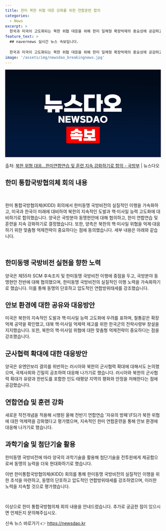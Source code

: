 ```yaml
---
title: 한미 북한 위협 대응 강화를 위한 연합훈련 합의
categories:
  - News
excerpt: >
  한국과 미국이 고도화되는 북한 위협 대응을 위해 한미 일체형 확장억제의 중요성에 공감하고, 한미연합연습 및 …
feature_text: >
  ## navernews 실시간 뉴스 속보입니다.

  한국과 미국이 고도화되는 북한 위협 대응을 위해 한미 일체형 확장억제의 중요성에 공감하고, 한미연합연습 및 …
image: '/assets/img/newsdao_breakingnews.jpg'
---
```


![뉴스다오 속보](/assets/img/newsdao_breakingnews.jpg)

<p>출처: <a href="https://newsdao.kr/3585" rel="dofollow">북한 위협 대응…한미연합연습 및 훈련 지속 강화하기로 합의 - 국방부</a> | 뉴스다오</p>

<h2 data-ke-size="size26">한미 통합국방협의체 회의 내용</h2>
<p data-ke-size="size16">&nbsp;</p>
한미 통합국방협의체(KIDD) 회의에서 한미동맹 국방비전의 실질적인 이행을 가속화하고, 미국과 한국이 미래에 대비하여 북한의 지속적인 도발과 핵·미사일 능력 고도화에 대비하기로 합의했습니다. 양국은 국방분야 동맹현안에 대해 협의하고, 한미 연합연습 및 훈련을 지속 강화하기로 결정했습니다. 또한, 양측은 북한의 핵·미사일 위협을 억제·대응하기 위한 맞춤형 억제전략이 중요하다는 점에 동의했습니다. 세부 내용은 아래와 같습니다.
<p data-ke-size="size16">&nbsp;</p>

<h2 data-ke-size="size24">한미동맹 국방비전 실현을 향한 노력</h2>
양국은 제55차 SCM 후속조치 및 한미동맹 국방비전 이행에 중점을 두고, 국방분야 동맹현안 전반에 대해 협의했으며, 한미동맹 국방비전의 실질적인 이행 노력을 가속화하기로 했습니다. 이를 통해 동맹의 단호하고 압도적인 연합방위태세를 강조했습니다.

<h2 data-ke-size="size24">안보 환경에 대한 공유와 대응방안</h2>
미국은 북한의 지속적인 도발과 핵·미사일 능력 고도화에 우려를 표하며, 철통같은 확장억제 공약을 확인했고, 대북 핵·미사일 억제력 제고를 위한 한국군의 전략사령부 창설을 지지했습니다. 또한, 북한의 핵·미사일 위협에 대한 맞춤형 억제전략이 중요하다는 점을 강조했습니다.

<h2 data-ke-size="size24">군사협력 확대에 대한 대응방안</h2>
양국은 유엔안보리 결의를 위반하는 러시아와 북한의 군사협력 확대에 대해서도 논의했으며, 국제사회와 긴밀히 공조하여 대응해 나가기로 했습니다. 러시아와 북한의 군사협력 확대가 유량과 한반도를 포함한 인도·태평양 지역의 평화와 안정을 저해한다는 점에 공감했습니다.

<h2 data-ke-size="size24">연합연습 및 훈련 강화</h2>
새로운 작전개념을 적용해 시행된 올해 전반기 연합연습 '자유의 방패'(FS)가 북한 위협에 대한 억제력을 강화했다고 평가했으며, 지속적인 한미 연합훈련을 통해 안보 환경에 대응해 나가기로 했습니다.

<h2 data-ke-size="size24">과학기술 및 첨단기술 활용</h2>
한미동맹 국방비전에 따라 양국의 과학기술을 활용해 첨단기술을 전투원에게 제공함으로써 동맹의 능력을 더욱 현대화하기로 했습니다.

이번 한미통합국방협의체(KIDD) 회의를 통해 한미동맹 국방비전의 실질적인 이행을 위한 초석을 마련하고, 동맹의 단호하고 압도적인 연합방위태세를 강조하였으며, 이러한 노력을 지속할 것으로 평가했습니다.

<p data-ke-size="size16">&nbsp;</p>

이상으로 한미 통합국방협의체 회의 내용을 안내드렸습니다. 추가로 궁금한 점이 있으시면 언제든지 문의해주십시오. 

신속 뉴스 바로가기 👉 <a href="https://newsdao.kr" rel="dofollow">https://newsdao.kr</a>


